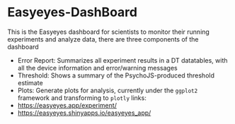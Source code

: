 # Easyeyes-DashBoard
This is the Easyeyes dashboard for scientists to monitor their running experiments and analyze data,
there are three components of the dashboard
 - Error Report: Summarizes all experiment results in a DT datatables, with all the device information and error/warning messages
 - Threshold: Shows a summary of the PsychoJS-produced threshold estimate
 - Plots: Generate plots for analysis, currently under the `ggplot2` framework and transforming to `plotly`
links: 
 - https://easyeyes.app/experiment/ 
 - https://easyeyes.shinyapps.io/easyeyes_app/